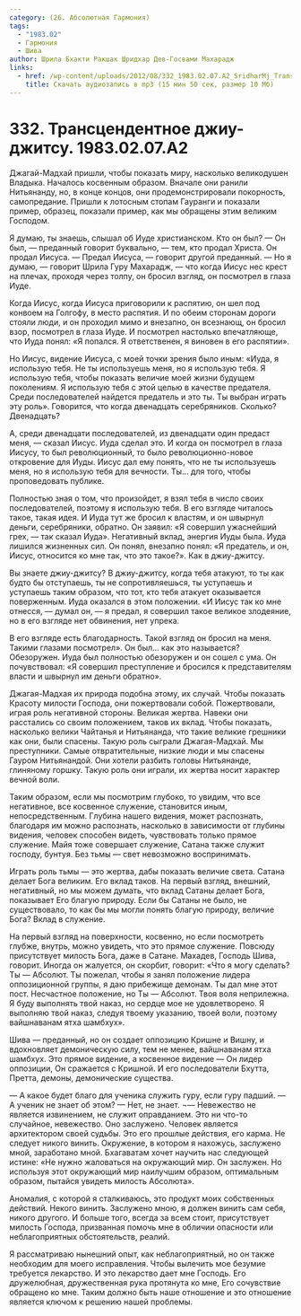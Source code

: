 ```yaml
---
category: (26. Абсолютная Гармония)
tags:
  - "1983.02"
  - Гармония
  - Шива
author: Шрила Бхакти Ракшак Шридхар Дев-Госвами Махарадж
links:
  - href: /wp-content/uploads/2012/08/332_1983.02.07.A2_SridharMj_Transcendentnoe_Djiu_djitsu.mp3
    title: Скачать аудиозапись в mp3 (15 мин 50 сек, размер 10 Мб)
---
```


# 332. Трансцендентное джиу-джитсу. 1983.02.07.A2

Джагай-Мадхай пришли, чтобы показать миру, насколько великодушен Владыка. Началось косвенным образом. Вначале они ранили Нитьянанду, но, в конце концов, они продемонстрировали покорность, самопредание. Пришли к лотосным стопам Гауранги и показали пример, образец, показали пример, как мы обращены этим великим Господом.

Я думаю, ты знаешь, слышал об Иуде христианском. Кто он был? — Он был, — преданный говорит буквально, — тем, кто продал Христа. Он продал Иисуса. — Предал Иисуса, — говорит другой преданный. — Но я думаю, — говорит Шрила Гуру Махарадж, — что когда Иисус нес крест на плечах, проходя через толпу, он бросил взгляд, он посмотрел в глаза Иуде.

Когда Иисус, когда Иисуса приговорили к распятию, он шел под конвоем на Голгофу, в место распятия. И по обеим сторонам дороги стояли люди, и он проходил мимо и внезапно, он всезнающ, он бросил взор, посмотрел в глаза Иуде. И посмотрел настолько впечатляюще, что Иуда понял: «Я попался. Я ответственен, я виновен в его распятии».

Но Иисус, видение Иисуса, с моей точки зрения было иным: «Иуда, я использую тебя. Не ты используешь меня, но я использую тебя. Я использую тебя, чтобы показать величие моей жизни будущем поколениям. Я использую тебя с этой целью в качестве предателя. Среди последователей найдется предатель и это ты. Ты выбран играть эту роль». Говорится, что когда двенадцать серебряников. Сколько? Двенадцать?

А, среди двенадцати последователей, из двенадцати один предаст меня, — сказал Иисус. Иуда сделал это. И когда он посмотрел в глаза Иисусу, то был революционный, то было революционно-новое откровение для Иуды. Иисус дал ему понять, что не ты используешь меня, но я использую тебя для вечности. Ты… для того, чтобы проповедовать публике.

Полностью зная о том, что произойдет, я взял тебя в число своих последователей, поэтому я использую тебя. В его взгляде читалось такое, такая идея. И Иуда тут же бросил к властям, и он швырнул деньги, серебряники, обратно. Он заявил: «Я совершил ужаснейший грех, — так сказал Иуда». Негативный вклад, энергия Иуды была. Иуда лишился жизненных сил. Он понял, внезапно понял: «Я предатель, и он, Иисус, относится ко мне так, что это такое?». Как в джиу-джитсу.

Вы знаете джиу-джитсу? В джиу-джитсу, когда тебя атакуют, то ты как будто бы отступаешь, ты не сопротивляешься, ты уступаешь и уступаешь таким образом, что тот, кто тебя атакует оказывается поверженным. Иуда оказался в этом положении. «И Иисус так ко мне отнесся, — думал он, — я предал, я совершил такое великое злодеяние, но в его взгляде нет обвинения, нет упрека.

В его взгляде есть благодарность. Такой взгляд он бросил на меня. Такими глазами посмотрел». Он был… как это называется? Обезоружен. Иуда был полностью обезоружен и он сошел с ума. Он почувствовал: «Я совершил преступление и бросился к представителям власти и швырнул им деньги обратно».

Джагая-Мадхая их природа подобна этому, их случай. Чтобы показать Красоту милости Господа, они пожертвовали собой. Пожертвовали, играя роль негативной стороны. Великая жертва. Навеки они расстались со своим положением, таков их вклад. Чтобы показать, насколько велики Чайтанья и Нитьянанда, что такие великие грешники как они, были спасены. Такую роль сыграли Джагая-Мадхай. Мы преступники. Самые отвратительные, низкие люди и мы спасены Гауром Нитьянандой. Они хотели разбить головы Нитьянанде, глиняному горшку. Такую роль они играли, их жертва носит характер вечной воли.

Таким образом, если мы посмотрим глубоко, то увидим, что все негативное, все косвенное служение, становится иным, непосредственным. Глубина нашего видения, может распознать, благодаря им можно распознать, насколько в зависимости от глубины видения, человек способен видеть, чувствовать только прямое служение. Майя тоже совершает служение, Сатана также служит господу, бунтуя. Без тьмы — свет невозможно воспринимать.

Играть роль тьмы — это жертва, дабы показать величие света. Сатана делает Бога великим. Его вклад таков. На первый взгляд, внешний, негативный, но мы можем думать, что вклад Сатаны делает Бога, показывает Его благую природу. Если бы Сатаны не было, не существовало, то как бы мы могли понять благую природу, величие Бога? Вклад в служение.

На первый взгляд на поверхности, косвенно, но если посмотреть глубже, внутрь, можно увидеть, что это прямое служение. Повсюду присутствует милость Бога, даже в Сатане. Махадев, Господь Шива, говорит. Иногда он жалуется, он скорбит, говорит: «Что я могу сделать? Ты — Абсолют. Ты пожелал, чтобы я занял положение лидера оппозиционной группы, я даю прибежище демонам. Ты дал мне этот пост. Несчастное положение, но Ты — Абсолют. Твоя воля неприлежна. Я буду выполнять твой наказ, но сердце мое не удовлетворено. Я выполняю твой наказ, следуя твоему указанию, твоей воли, поэтому вайшнаванам ятха шамбхух».

Шива — преданный, но он создает оппозицию Кришне и Вишну, и вдохновляет демоническую силу, тем не менее, вайшнаванам ятха шамбхух. Это прямое видение, а косвенное видение — Он лидер оппозиции, Он сражается с Кришной. И его последователи Бхутта, Претта, демоны, демонические существа.

— А какое будет благо для ученика служить гуру, если гуру падший. — А ученик не знает об этом? — Нет, не знает. ¬— Невежество не является извинением, не служит оправданием. Это ни что-то случайное, невежество. Оно заслужено. Человек является архитектором своей судьбы. Это его прошлые действия, его карма. Не следует никого винить. Окружение, в котором я нахожусь, заслужено мной, заработано мной. Бхагаватам хочет научить нас следующей истине: «Не нужно жаловаться на окружающий мир. Он заслужен. Но используя этот окружающий мир наилучшим образом, оптимальным образом, пытайся увидеть милость Абсолюта».

Аномалия, с которой я сталкиваюсь, это продукт моих собственных действий. Некого винить. Заслужено мною, я должен винить сам себя, никого другого. И больше того, всегда за всем стоит, присутствует милость Господа, призванная помочь мне в обличии опасности или неблагоприятных обстоятельств, реалий.

Я рассматриваю нынешний опыт, как неблагоприятный, но он также необходим для моего исправления. Чтобы вылечить мое безумие требуется лекарство. И это лекарство дает мне Господь. Его дружелюбная, дружественная рука протянута ко мне, Его сочувствие обращено ко мне. Таким должно быть наше отношение и это отношение является ключом к решению нашей проблемы.

